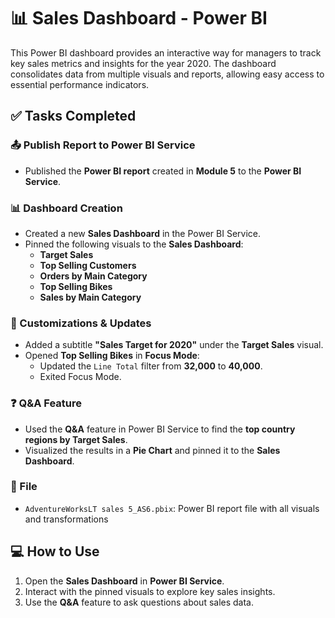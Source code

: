 # 📊 Sales Dashboard - Power BI

This Power BI dashboard provides an interactive way for managers to track key sales metrics and insights for the year 2020. The dashboard consolidates data from multiple visuals and reports, allowing easy access to essential performance indicators.

## ✅ Tasks Completed

### 📤 Publish Report to Power BI Service
- Published the **Power BI report** created in **Module 5** to the **Power BI Service**.

### 📊 Dashboard Creation
- Created a new **Sales Dashboard** in the Power BI Service.
- Pinned the following visuals to the **Sales Dashboard**:
  - **Target Sales**
  - **Top Selling Customers**
  - **Orders by Main Category**
  - **Top Selling Bikes**
  - **Sales by Main Category**

### 📝 Customizations & Updates
- Added a subtitle **"Sales Target for 2020"** under the **Target Sales** visual.
- Opened **Top Selling Bikes** in **Focus Mode**:
  - Updated the `Line Total` filter from **32,000** to **40,000**.
  - Exited Focus Mode.

### ❓ Q&A Feature
- Used the **Q&A** feature in Power BI Service to find the **top country regions by Target Sales**.
- Visualized the results in a **Pie Chart** and pinned it to the **Sales Dashboard**.

### 📁 File
- `AdventureWorksLT sales 5_AS6.pbix`: Power BI report file with all visuals and transformations

## 💻 How to Use
1. Open the **Sales Dashboard** in **Power BI Service**.
2. Interact with the pinned visuals to explore key sales insights.
3. Use the **Q&A** feature to ask questions about sales data.
